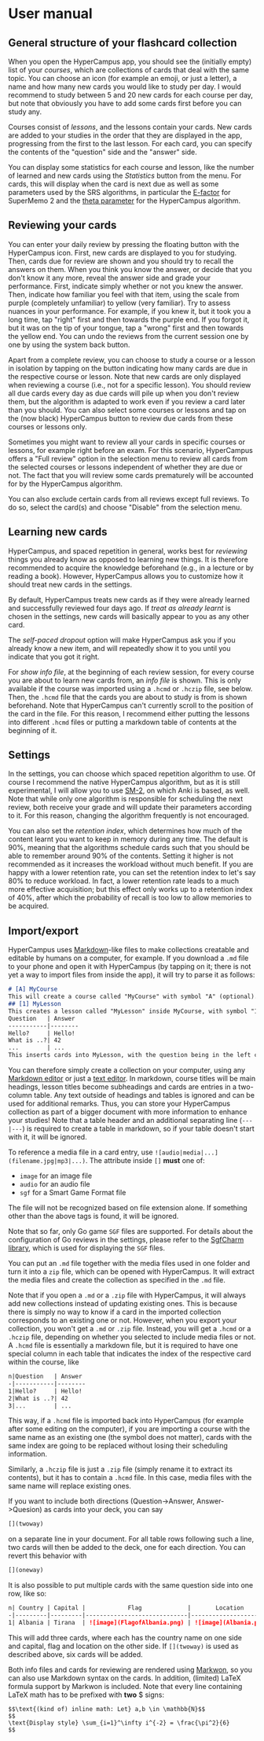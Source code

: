 # User manual

## General structure of your flashcard collection

When you open the HyperCampus app, you should see the (initially empty) list of your _courses_, which are collections of cards that deal with the same topic. You can choose an icon (for example an emoji, or just a letter), a name and how many new cards you would like to study per day. I would recommend to study between 5 and 20 new cards for each course per day, but note that obviously you have to add some cards first before you can study any.

Courses consist of _lessons_, and the lessons contain your cards. New cards are added to your studies in the order that they are displayed in the app, progressing from the first to the last lesson. For each card, you can specify the contents of the "question" side and the "answer" side.

You can display some statistics for each course and lesson, like the number of learned and new cards using the _Statistics_ button from the menu. For cards, this will display when the card is next due as well as some parameters used by the SRS algorithms, in particular the [E-factor](https://supermemo.guru/wiki/SuperMemo_1.0_for_DOS_(1987)#Algorithm_SM-2) for SuperMemo 2 and the [theta parameter](model.ipynb) for the HyperCampus algorithm.

## Reviewing your cards

You can enter your daily review by pressing the floating button with the HyperCampus icon. First, new cards are displayed to you for studying. Then, cards due for review are shown and you should try to recall the answers on them. When you think you know the answer, or decide that you don't know it any more, reveal the answer side and grade your performance. First, indicate simply whether or not you knew the answer. Then, indicate how familiar you feel with that item, using the scale from purple (completely unfamiliar) to yellow (very familiar). Try to assess nuances in your performance. For example, if you knew it, but it took you a long time, tap "right" first and then towards the purple end. If you forgot it, but it was on the tip of your tongue, tap a "wrong" first and then towards the yellow end. You can undo the reviews from the current session one by one by using the system back button.

Apart from a complete review, you can choose to study a course or a lesson in isolation by tapping on the button indicating how many cards are due in the respective course or lesson. Note that new cards are only displayed when reviewing a course (i.e., not for a specific lesson). You should review all due cards every day as due cards will pile up when you don't review them, but the algorithm is adapted to work even if you review a card later than you should. You can also select some courses or lessons and tap on the (now black) HyperCampus button to review due cards from these courses or lessons only.

Sometimes you might want to review all your cards in specific courses or lessons, for example right before an exam. For this scenario, HyperCampus offers a "Full review" option in the selection menu to review all cards from the selected courses or lessons independent of whether they are due or not. The fact that you will review some cards prematurely will be accounted for by the HyperCampus algorithm.

You can also exclude certain cards from all reviews except full reviews. To do so, select the card(s) and choose "Disable" from the selection menu.

## Learning new cards

HyperCampus, and spaced repetition in general, works best for _reviewing_ things you already know as opposed to learning new things. It is therefore recommended to acquire the knowledge beforehand (e.g., in a lecture or by reading a book). However, HyperCampus allows you to customize how it should treat new cards in the settings.

By default, HyperCampus treats new cards as if they were already learned and successfully reviewed four days ago. If _treat as already learnt_ is chosen in the settings, new cards will basically appear to you as any other card.

The _self-paced dropout_ option will make HyperCampus ask you if you already know a new item, and will repeatedly show it to you until you indicate that you got it right.

For _show info file_, at the beginning of each review session, for every course you are about to learn new cards from, an _info file_ is shown. This is only available if the course was imported using a `.hcmd` or `.hczip` file, see below. Then, the `.hcmd` file that the cards you are about to study is from is shown beforehand. Note that HyperCampus can't currently scroll to the position of the card in the file. For this reason, I recommend either putting the lessons into different `.hcmd` files or putting a markdown table of contents at the beginning of it.

## Settings

In the settings, you can choose which spaced repetition algorithm to use. Of course I recommend the native HyperCampus algorithm, but as it is still experimental, I will allow you to use [SM-2](#the-supermemo-2-algorithm), on which Anki is based, as well. Note that while only one algorithm is responsible for scheduling the next review, both receive your grade and will update their parameters according to it. For this reason, changing the algorithm frequently is not encouraged.

You can also set the _retention index_, which determines how much of the content learnt you want to keep in memory during any time. The default is 90%, meaning that the algorithms schedule cards such that you should be able to remember around 90% of the contents. Setting it higher is not recommended as it increases the workload without much benefit. If you are happy with a lower retention rate, you can set the retention index to let's say 80% to reduce workload. In fact, a lower retention rate leads to a much more effective acquisition; but this effect only works up to a retention index of 40%, after which the probability of recall is too low to allow memories to be acquired.

## Import/export

HyperCampus uses [Markdown](https://en.wikipedia.org/wiki/Markdown)-like files to make collections creatable and editable by humans on a computer, for example. If you download a `.md` file to your phone and open it with HyperCampus (by tapping on it; there is not yet a way to import files from inside the app), it will try to parse it as follows:
```markdown
# [A] MyCourse
This will create a course called "MyCourse" with symbol "A" (optional).
## [1] MyLesson
This creates a lesson called "MyLesson" inside MyCourse, with symbol "1".
Question   | Answer
-----------|--------
Hello?     | Hello!
What is ..?| 42
...        | ...
This inserts cards into MyLesson, with the question being in the left column and the answer in the right.
```
You can therefore simply create a collection on your computer, using any [Markdown editor](https://dillinger.io/) or just a [text editor](https://www.vim.org/). In markdown, course titles will be main headings, lesson titles become subheadings and cards are entries in a two-column table. Any text outside of headings and tables is ignored and can be used for additional remarks. Thus, you can store your HyperCampus collection as part of a bigger document with more information to enhance your studies! Note that a table header and an additional separating line (`---|---`) is required to create a table in markdown, so if your table doesn't start with it, it will be ignored.

To reference a media file in a card entry, use `![audio|media|...](filename.jpg|mp3|...)`. The attribute inside `[]` **must** one of:

* `image` for an image file
* `audio` for an audio file
* `sgf` for a Smart Game Format file

The file will not be recognized based on file extension alone. If something other than the above tags is found, it will be ignored.

Note that so far, only Go game `SGF` files are supported. For details about the configuration of Go reviews in the settings, please refer to the [SgfCharm library](https://github.com/w4v3/sgfcharm), which is used for displaying the `SGF` files.

You can put an `.md` file together with the media files used in one folder and turn it into a `zip` file, which can be opened with HyperCampus. It will extract the media files and create the collection as specified in the `.md` file.

Note that if you open a `.md` or a `.zip` file with HyperCampus, it will always add new collections instead of updating existing ones. This is because there is simply no way to know if a card in the imported collection corresponds to an existing one or not. However, when you export your collection, you won't get a `.md` or `.zip` file. Instead, you will get a `.hcmd` or a `.hczip` file, depending on whether you selected to include media files or not. A `.hcmd` file is essentially a markdown file, but it is required to have one special column in each table that indicates the index of the respective card within the course, like
```markdown
n|Question   | Answer
-|-----------|--------
1|Hello?     | Hello!
2|What is ..?| 42
3|...        | ...
```
This way, if a `.hcmd` file is imported back into HyperCampus (for example after some editing on the computer), if you are importing a course with the same name as an existing one (the symbol does not matter), cards with the same index are going to be replaced without losing their scheduling information.

Similarly, a `.hczip` file is just a `.zip` file (simply rename it to extract its contents), but it has to contain a `.hcmd` file. In this case, media files with the same name will replace existing ones.

If you want to include both directions (Question->Answer, Answer->Quesion) as cards into your deck, you can say
```markdown
[](twoway)
```
on a separate line in your document. For all table rows following such a line, two cards will then be added to the deck, one for each direction. You can revert this behavior with
```markdown
[](oneway)
```

It is also possible to put multiple cards with the same question side into one row, like so:
```markdown
n| Country | Capital |            Flag             |       Location
-|---------|---------|-----------------------------|-----------------------
1| Albania | Tirana  | ![image](FlagofAlbania.png) | ![image](Albania.png)
```
This will add three cards, where each has the country name on one side and capital, flag and location on the other side. If `[](twoway)` is used as described above, six cards will be added.

Both info files and cards for reviewing are rendered using [Markwon](https://noties.io/Markwon/), so you can also use Markdown syntax on the cards. In addition, (limited) LaTeX formula support by Markwon is included. Note that every line containing LaTeX math has to be prefixed with **two** $ signs:
```
$$\text{(kind of) inline math: Let} a,b \in \mathbb{N}$$
$$
\text{Display style} \sum_{i=1}^\infty i^{-2} = \frac{\pi^2}{6}
$$
```
